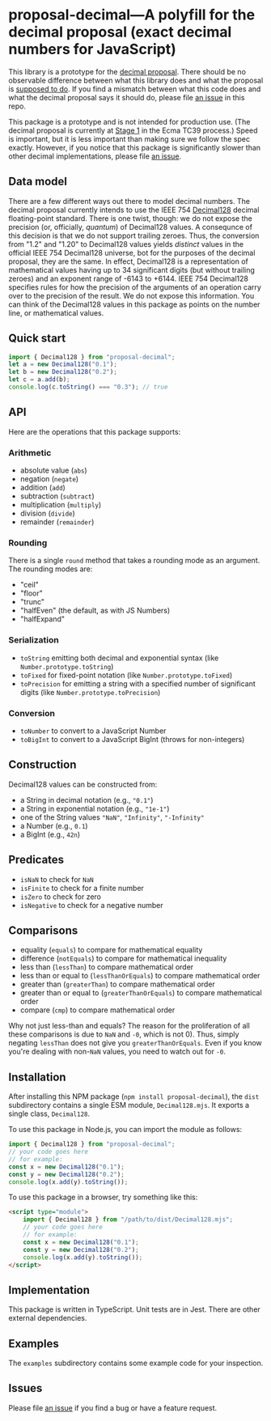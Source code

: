 # proposal-decimal—A polyfill for the decimal proposal (exact decimal numbers for JavaScript)

This library is a prototype for the [decimal proposal](https://github.com/tc39/proposal-decimal). There should be no
observable difference between what this library does and what the proposal
is [supposed to do](http://tc39.es/proposal-decimal/). If you find a mismatch between what this code does and what the
decimal proposal says it should do, please file [an issue](https://github.com/jessealama/proposal-decimal-polyfill/issues)
in this repo.

This package is a prototype and is not intended for production use. (The decimal proposal is currently
at [Stage 1](https://tc39.es/process-document/) in the Ecma TC39 process.) Speed is important, but it is less important
than making sure we follow the spec exactly. However, if you notice that this package is significantly slower than
other decimal implementations, please file [an issue](https://github.com/jessealama/proposal-decimal-polyfill/issues).

## Data model

There are a few different ways out there to model decimal numbers. The decimal proposal currently intends to use
the IEEE 754 [Decimal128](https://tc39.es/ecma262/#sec-bibliography) decimal floating-point standard. There is one
twist, though: we do not expose the precision (or, officially, _quantum_) of Decimal128 values. A consequnce of this
decision is that we do not support trailing zeroes. Thus, the conversion from "1.2" and "1.20" to Decimal128 values
yields _distinct_ values in the official IEEE 754 Decimal128 universe, bot for the purposes of the decimal proposal,
they are the same. In effect, Decimal128 is a representation of mathematical values having up to 34 significant digits
(but without trailing zeroes) and an exponent range of -6143 to +6144. IEEE 754 Decimal128 specifies rules for how
the precision of the arguments of an operation carry over to the precision of the result. We do not expose this
information. You can think of the Decimal128 values in this package as points on the number line, or mathematical
values.

## Quick start

```javascript
import { Decimal128 } from "proposal-decimal";
let a = new Decimal128("0.1");
let b = new Decimal128("0.2");
let c = a.add(b);
console.log(c.toString() === "0.3"); // true
```

## API

Here are the operations that this package supports:

### Arithmetic

- absolute value (`abs`)
- negation (`negate`)
- addition (`add`)
- subtraction (`subtract`)
- multiplication (`multiply`)
- division (`divide`)
- remainder (`remainder`)

### Rounding

There is a single `round` method that takes a rounding mode as an argument. The rounding modes are:

- "ceil"
- "floor"
- "trunc"
- "halfEven" (the default, as with JS Numbers)
- "halfExpand"

### Serialization

- `toString` emitting both decimal and exponential syntax (like `Number.prototype.toString`)
- `toFixed` for fixed-point notation (like `Number.prototype.toFixed`)
- `toPrecision` for emitting a string with a specified number of significant digits (like `Number.prototype.toPrecision`)

### Conversion

- `toNumber` to convert to a JavaScript Number
- `toBigInt` to convert to a JavaScript BigInt (throws for non-integers)

## Construction

Decimal128 values can be constructed from:

- a String in decimal notation (e.g., `"0.1"`)
- a String in exponential notation (e.g., `"1e-1"`)
- one of the String values `"NaN"`, `"Infinity"`, `"-Infinity"`
- a Number (e.g., `0.1`)
- a BigInt (e.g., `42n`)

## Predicates

- `isNaN` to check for `NaN`
- `isFinite` to check for a finite number
- `isZero` to check for zero
- `isNegative` to check for a negative number

## Comparisons

- equality (`equals`) to compare for mathematical equality
- difference (`notEquals`) to compare for mathematical inequality
- less than (`lessThan`) to compare mathematical order
- less than or equal to (`lessThanOrEquals`) to compare mathematical order
- greater than (`greaterThan`) to compare mathematical order
- greater than or equal to (`greaterThanOrEquals`) to compare mathematical order
- compare (`cmp`) to compare mathematical order

Why not just less-than and equals? The reason for the proliferation of all these comparisons is due to `NaN` and `-0`,
which is not 0). Thus, simply negating `lessThan` does not give you `greaterThanOrEquals`. Even if you know you're
dealing with non-`NaN` values, you need to watch out for `-0`.

## Installation

After installing this NPM package (`npm install proposal-decimal`), the `dist` subdirectory contains a single ESM
module, `Decimal128.mjs`. It exports a single class, `Decimal128`.

To use this package in Node.js, you can import the module as follows:

```javascript
import { Decimal128 } from "proposal-decimal";
// your code goes here
// for example:
const x = new Decimal128("0.1");
const y = new Decimal128("0.2");
console.log(x.add(y).toString());
```

To use this package in a browser, try something like this:

```html
<script type="module">
    import { Decimal128 } from "/path/to/dist/Decimal128.mjs";
    // your code goes here
    // for example:
    const x = new Decimal128("0.1");
    const y = new Decimal128("0.2");
    console.log(x.add(y).toString());
</script>
```

## Implementation

This package is written in TypeScript. Unit tests are in Jest. There are other external dependencies.

## Examples

The `examples` subdirectory contains some example code for your inspection.

## Issues

Please file [an issue](https://github.com/jessealama/proposal-decimal-polyfill/issues) if you find a bug or have a
feature request.
